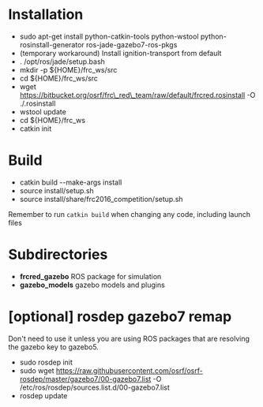 Installation
============
 * sudo apt-get install python-catkin-tools python-wstool python-rosinstall-generator ros-jade-gazebo7-ros-pkgs
 * (temporary workaround) Install ignition-transport from default
 * . /opt/ros/jade/setup.bash
 * mkdir -p ${HOME}/frc\_ws/src
 * cd ${HOME}/frc\_ws/src
 * wget https://bitbucket.org/osrf/frc\_red\_team/raw/default/frcred.rosinstall -O ./.rosinstall
 * wstool update
 * cd ${HOME}/frc\_ws
 * catkin init

Build
=====
 * catkin build --make-args install
 * source install/setup.sh
 * source install/share/frc2016\_competition/setup.sh

Remember to run `catkin build` when changing any code, including launch files

Subdirectories
==============

 * **frcred\_gazebo** ROS package for simulation
 * **gazebo\_models** gazebo models and plugins

[optional] rosdep gazebo7 remap
===============================

Don't need to use it unless you are using ROS packages that are resolving the
gazebo key to gazebo5.

 * sudo rosdep init
 * sudo wget https://raw.githubusercontent.com/osrf/osrf-rosdep/master/gazebo7/00-gazebo7.list -O /etc/ros/rosdep/sources.list.d/00-gazebo7.list
 * rosdep update
